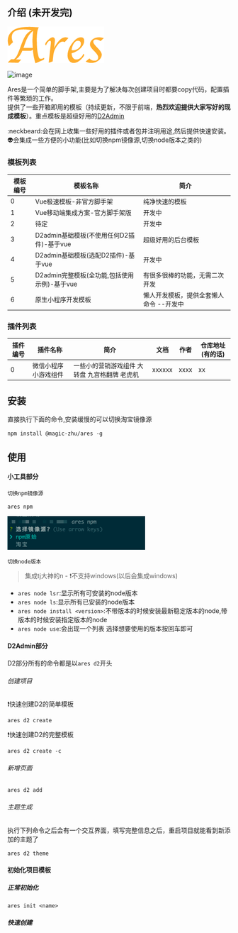 ## 介绍 (未开发完)
![image](assets/Ares.png)

![image](https://img.shields.io/badge/Version-1.0.2-green.svg)

Ares是一个简单的脚手架,主要是为了解决每次创建项目时都要copy代码，配置插件等繁琐的工作。<br>
提供了一些开箱即用的模板（持续更新，不限于前端，**热烈欢迎提供大家写好的现成模板**）。重点模板是超级好用的[D2Admin](https://github.com/d2-projects/d2-admin)<br>

:neckbeard:会在网上收集一些好用的插件或者包并注明用途,然后提供快速安装。<br>
:alien:会集成一些方便的小功能(比如切换npm镜像源,切换node版本之类的)<br>

### 模板列表

模板编号 | 模板名称| 简介
---|---|---
0| Vue极速模板-非官方脚手架| 纯净快速的模板
1| Vue移动端集成方案-官方脚手架版|开发中
2| 待定|开发中
3| D2admin基础模板(不使用任何D2插件)-基于vue|超级好用的后台模板
4| D2admin基础模板(选配D2插件)-基于vue|开发中
5| D2admin完整模板(全功能,包括使用示例)-基于vue|有很多很棒的功能，无需二次开发
6| 原生小程序开发模板| 懒人开发模板，提供全套懒人命令 --开发中

### 插件列表

插件编号 | 插件名称 | 简介 | 文档 | 作者 | 仓库地址(有的话)
---|---|---|---|---|---|
0|微信小程序小游戏组件|一些小的营销游戏组件 大转盘 九宫格翻牌 老虎机|xxxxxx|xxxx|xx

## 安装

直接执行下面的命令,安装缓慢的可以切换淘宝镜像源

```shell
npm install @magic-zhu/ares -g
```

## 使用

#### 小工具部分

`切换npm镜像源`
```shell
ares npm
```
![image](assets/npm.png)

`切换node版本`
>集成tj大神的n - :exclamation:不支持windows(以后会集成windows)

+ `ares node lsr`:显示所有可安装的node版本
+ `ares node ls`:显示所有已安装的node版本
+ `ares node install <version>`:不带版本的时候安装最新稳定版本的node,带版本的时候安装指定版本的node
+ `ares node use`:会出现一个列表 选择想要使用的版本按回车即可

#### D2Admin部分

D2部分所有的命令都是以`ares d2`开头

###### 创建项目

:exclamation:快速创建D2的简单模板
```shell
ares d2 create 
```
:exclamation:快速创建D2的完整模板
```shell
ares d2 create -c
```
###### 新增页面

```shell
ares d2 add 
```

###### 主题生成

执行下列命令之后会有一个交互界面，填写完整信息之后，重启项目就能看到新添加的主题了

```shell
ares d2 theme 
```

#### 初始化项目模板


##### 正常初始化
```shell
ares init <name>
```
##### 快速创建

